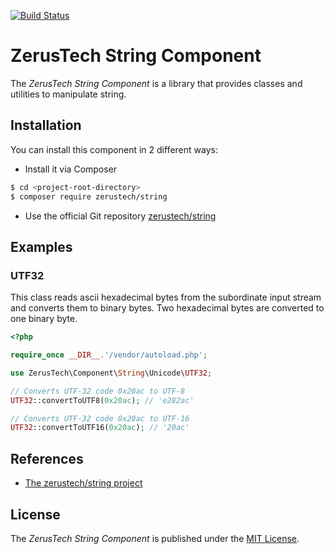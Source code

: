 [![Build Status](https://api.travis-ci.org/zerustech/string.svg)](https://travis-ci.org/zerustech/string)

ZerusTech String Component
================================================
The *ZerusTech String Component* is a library that provides classes and
utilities to manipulate string.

Installation
-------------

You can install this component in 2 different ways:

* Install it via Composer
```bash
$ cd <project-root-directory>
$ composer require zerustech/string
```

* Use the official Git repository [zerustech/string][2]

Examples
-------------

### UTF32 ###

This class reads ascii hexadecimal bytes from the subordinate input stream and
converts them to binary bytes. Two hexadecimal bytes are converted to one binary
byte.

```php
<?php

require_once __DIR__.'/vendor/autoload.php';

use ZerusTech\Component\String\Unicode\UTF32;

// Converts UTF-32 code 0x20ac to UTF-8 
UTF32::convertToUTF8(0x20ac); // 'e282ac'

// Converts UTF-32 code 0x20ac to UTF-16
UTF32::convertToUTF16(0x20ac); // '20ac'

```

References
----------
* [The zerustech/string project][2]

[1]:  https://opensource.org/licenses/MIT "The MIT License (MIT)"
[2]:  https://github.com/zerustech/string "The zerustech/string Project"

License
-------
The *ZerusTech String Component* is published under the [MIT License][1].
